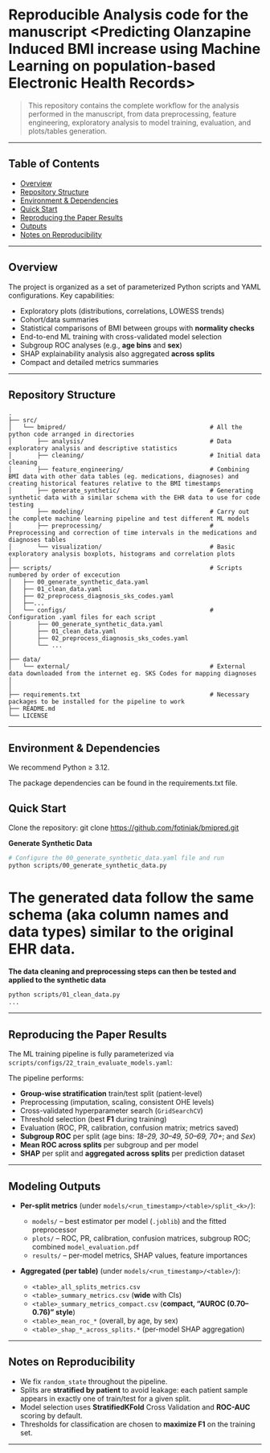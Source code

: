 # Reproducible Analysis code for the manuscript \<Predicting Olanzapine Induced BMI increase using Machine Learning on population-based Electronic Health Records>

> This repository contains the complete workflow for the analysis performed in the manuscript, from data preprocessing, feature engineering, exploratory analysis to model training, evaluation, and plots/tables generation.

---

## Table of Contents

* [Overview](#overview)
* [Repository Structure](#repository-structure)
* [Environment & Dependencies](#environment--dependencies)
* [Quick Start](#quick-start)
* [Reproducing the Paper Results](#reproducing-the-paper-results)
* [Outputs](#outputs)
* [Notes on Reproducibility](#notes-on-reproducibility)

---

## Overview

The project is organized as a set of parameterized Python scripts and YAML configurations. Key capabilities:

* Exploratory plots (distributions, correlations, LOWESS trends)
* Cohort/data summaries
* Statistical comparisons of BMI between groups with **normality checks**
* End-to-end ML training with cross-validated model selection
* Subgroup ROC analyses (e.g., **age bins** and **sex**)
* SHAP explainability analysis also aggregated **across splits**
* Compact and detailed metrics summaries

---

## Repository Structure

```
.
├── src/
│   └── bmipred/                                        # All the python code arranged in directories
│       ├── analysis/                                   # Data exploratory analysis and descriptive statistics
│       ├── cleaning/                                   # Initial data cleaning
│       ├── feature_engineering/                        # Combining BMI data with other data tables (eg. medications, diagnoses) and creating historical features relative to the BMI timestamps
│       ├── generate_synthetic/                         # Generating synthetic data with a similar schema with the EHR data to use for code testing 
│       ├── modeling/                                   # Carry out the complete machine learning pipeline and test different ML models
│       ├── preprocessing/                              # Preprocessing and correction of time intervals in the medications and diagnoses tables
│       └── visualization/                              # Basic exploratory analysis boxplots, histograms and correlation plots
│          
├── scripts/                                            # Scripts numbered by order of excecution
│   ├── 00_generate_synthetic_data.yaml
│   ├── 01_clean_data.yaml
│   ├── 02_preprocess_diagnosis_sks_codes.yaml
│   ├──...
│   └── configs/                                        # Configuration .yaml files for each script
│       ├── 00_generate_synthetic_data.yaml
│       ├── 01_clean_data.yaml
│       ├── 02_preprocess_diagnosis_sks_codes.yaml
│       └── ...
│       
├── data/
│   └── external/                                       # External data downloaded from the internet eg. SKS Codes for mapping diagnoses
│ 
│              
├── requirements.txt                                    # Necessary packages to be installed for the pipeline to work
├── README.md
└── LICENSE
```

---

## Environment & Dependencies

We recommend Python ≥ 3.12.

The package dependencies can be found in the requirements.txt file.

## Quick Start

Clone the repository:
git clone https://github.com/fotiniak/bmipred.git

**Generate Synthetic Data**

```bash
# Configure the 00_generate_synthetic_data.yaml file and run
python scripts/00_generate_synthetic_data.py
```
# The generated data follow the same schema (aka column names and data types) similar to the original EHR data.

**The data cleaning and preprocessing steps can then be tested and applied to the synthetic data**

```bash
python scripts/01_clean_data.py
...
```
---

## Reproducing the Paper Results

The ML training pipeline is fully parameterized via `scripts/configs/22_train_evaluate_models.yaml`:

The pipeline performs:

* **Group-wise stratification** train/test split (patient-level)
* Preprocessing (imputation, scaling, consistent OHE levels)
* Cross-validated hyperparameter search (`GridSearchCV`)
* Threshold selection (best **F1** during training)
* Evaluation (ROC, PR, calibration, confusion matrix; metrics saved)
* **Subgroup ROC** per split (age bins: *18–29, 30–49, 50–69, 70+*; and *Sex*)
* **Mean ROC across splits** per subgroup and per model
* **SHAP** per split and **aggregated across splits** per prediction dataset

---

## Modeling Outputs

* **Per-split metrics** (under `models/<run_timestamp>/<table>/split_<k>/`):

  * `models/` – best estimator per model (`.joblib`) and the fitted preprocessor
  * `plots/` – ROC, PR, calibration, confusion matrices, subgroup ROC; combined `model_evaluation.pdf`
  * `results/` – per-model metrics, SHAP values, feature importances

* **Aggregated (per table)** (under `models/<run_timestamp>/<table>/`):

  * `<table>_all_splits_metrics.csv`
  * `<table>_summary_metrics.csv` (**wide** with CIs)
  * `<table>_summary_metrics_compact.csv` (**compact, “AUROC (0.70–0.76)” style**)
  * `<table>_mean_roc_*` (overall, by age, by sex)
  * `<table>_shap_*_across_splits.*` (per-model SHAP aggregation)


---

## Notes on Reproducibility

* We fix `random_state` throughout the pipeline.
* Splits are **stratified by patient** to avoid leakage: each patient sample appears in exactly one of train/test for a given split.
* Model selection uses **StratifiedKFold** Cross Validation and **ROC-AUC** scoring by default.
* Thresholds for classification are chosen to **maximize F1** on the training set.

---
